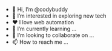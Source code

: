 - 👋 Hi, I’m @codybuddy
- 👀 I’m interested in exploring new tech
- ❤️ I love web automation
- 🌱 I’m currently learning ...
- 💞️ I’m looking to collaborate on ...
- 📫 How to reach me ...

<!---
codybuddy/codybuddy is a ✨ special ✨ repository because its `README.md` (this file) appears on your GitHub profile.
You can click the Preview link to take a look at your changes.
--->
